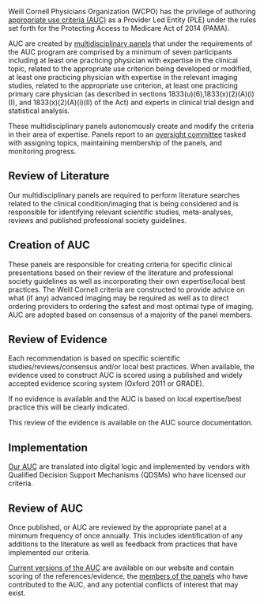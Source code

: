 Weill Cornell Physicians Organization (WCPO) has the privilege of authoring [appropriate use criteria (AUC)](./auc.html) as a Provider Led Entity (PLE) under the rules set forth for the Protecting Access to Medicare Act of 2014 (PAMA).

AUC are created by [multidisciplinary panels](./members.html) that under the requirements of the AUC program are comprised by a minimum of seven participants including at least one practicing physician with expertise in the clinical topic, related to the appropriate use criterion being developed or modified, at least one practicing physician with expertise in the relevant imaging studies, related to the appropriate use criterion, at least one practicing primary care physician (as described in sections 1833(u)(6),1833(x)(2)(A)(i)(I), and 1833(x)(2)(A)(i)(II) of the Act) and experts in clinical trial design and statistical analysis.

These multidisciplinary panels autonomously create and modify the criteria in their area of expertise. Panels report to an [oversight committee](./leadership.html) tasked with assigning topics, maintaining membership of the panels, and monitoring progress.

## Review of Literature

Our multidisciplinary panels are required to perform literature searches related to the clinical condition/imaging that is being considered and is responsible for identifying relevant scientific studies, meta-analyses, reviews and published professional society guidelines.

## Creation of AUC

These panels are responsible for creating criteria for specific clinical presentations based on their review of the literature and professional society guidelines as well as incorporating their own expertise/local best practices. The Weill Cornell criteria are constructed to provide advice on what (if any) advanced imaging may be required as well as to direct ordering providers to ordering the safest and most optimal type of imaging. AUC are adopted based on consensus of a majority of the panel members.

## Review of Evidence

Each recommendation is based on specific scientific studies/reviews/consensus and/or local best practices. When available, the evidence used to construct AUC is scored using a published and widely accepted evidence scoring system (Oxford 2011 or GRADE).

If no evidence is available and the AUC is based on local expertise/best practice this will be clearly indicated.

This review of the evidence is available on the AUC source documentation.

## Implementation

[Our AUC](./auc.html) are translated into digital logic and implemented by vendors with Qualified Decision Support Mechanisms (QDSMs) who have licensed our criteria.

## Review of AUC

Once published, or AUC are reviewed by the appropriate panel at a minimum frequency of once annually. This includes identification of any additions to the literature as well as feedback from practices that have implemented our criteria.

[Current versions of the AUC](./auc.html) are available on our website and contain scoring of the references/evidence, the [members of the panels](./members.html) who have contributed to the AUC, and any potential conflicts of interest that may exist.



<script type='text/javascript'>
var links = document.links;

for (var i = 0; i < links.length; i++) {
  if (links[i].hostname != window.location.hostname) {
    links[i].target = '_blank';
  }
}
</script>
